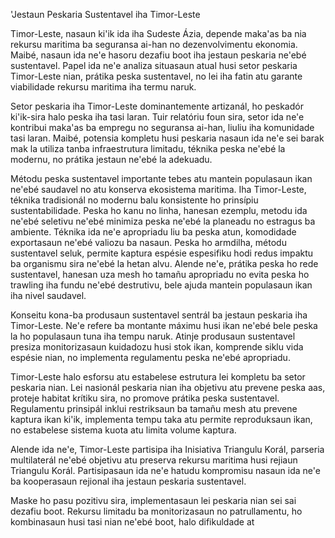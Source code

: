 'Jestaun Peskaria Sustentavel iha Timor-Leste

Timor-Leste, nasaun ki'ik ida iha Sudeste Ázia, depende maka'as ba nia rekursu maritima ba seguransa ai-han no dezenvolvimentu ekonomia. Maibé, nasaun ida ne'e hasoru dezafiu boot iha jestaun peskaria ne'ebé sustentavel. Papel ida ne'e analiza situasaun atual husi setor peskaria Timor-Leste nian, prátika peska sustentavel, no lei iha fatin atu garante viabilidade rekursu maritima iha termu naruk.

Setor peskaria iha Timor-Leste dominantemente artizanál, ho peskadór ki'ik-sira halo peska iha tasi laran. Tuir relatóriu foun sira, setor ida ne'e kontribui maka'as ba empregu no seguransa ai-han, liuliu iha komunidade tasi laran. Maibé, potensia kompletu husi peskaria nasaun ida ne'e sei barak mak la utiliza tanba infraestrutura limitadu, téknika peska ne'ebé la modernu, no prátika jestaun ne'ebé la adekuadu.

Métodu peska sustentavel importante tebes atu mantein populasaun ikan ne'ebé saudavel no atu konserva ekosistema maritima. Iha Timor-Leste, téknika tradisionál no modernu balu konsistente ho prinsípiu sustentabilidade. Peska ho kanu no linha, hanesan ezemplu, metodu ida ne'ebé seletivu ne'ebé minimiza peska ne'ebé la planeadu no estragus ba ambiente. Téknika ida ne'e apropriadu liu ba peska atun, komodidade exportasaun ne'ebé valiozu ba nasaun. Peska ho armdilha, métodu sustentavel seluk, permite kaptura espésie espesifiku hodi redus impaktu ba organismu sira ne'ebé la hetan alvu. Alende ne'e, prátika peska ho rede sustentavel, hanesan uza mesh ho tamañu apropriadu no evita peska ho trawling iha fundu ne'ebé destrutivu, bele ajuda mantein populasaun ikan iha nivel saudavel.

Konseitu kona-ba produsaun sustentavel sentrál ba jestaun peskaria iha Timor-Leste. Ne'e refere ba montante máximu husi ikan ne'ebé bele peska la ho populasaun tuna iha tempu naruk. Atinje produsaun sustentavel presiza monitorizasaun kuidadozu husi stok ikan, komprende siklu vida espésie nian, no implementa regulamentu peska ne'ebé apropriadu.

Timor-Leste halo esforsu atu estabelese estrutura lei kompletu ba setor peskaria nian. Lei nasionál peskaria nian iha objetivu atu prevene peska aas, proteje habitat krítiku sira, no promove prátika peska sustentavel. Regulamentu prinsipál inklui restriksaun ba tamañu mesh atu prevene kaptura ikan ki'ik, implementa tempu taka atu permite reproduksaun ikan, no estabelese sistema kuota atu limita volume kaptura.

Alende ida ne'e, Timor-Leste partisipa iha Inisiativa Triangulu Korál, parseria multilaterál ne'ebé objetivu atu preserva rekursu maritima husi rejiaun Triangulu Korál. Partisipasaun ida ne'e hatudu kompromisu nasaun ida ne'e ba kooperasaun rejional iha jestaun peskaria sustentavel.

Maske ho pasu pozitivu sira, implementasaun lei peskaria nian sei sai dezafiu boot. Rekursu limitadu ba monitorizasaun no patrullamentu, ho kombinasaun husi tasi nian ne'ebé boot, halo difikuldade at